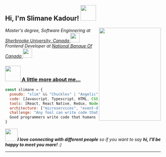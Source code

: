 <h2> Hi, I'm Slimane Kadour! <img src="https://media.giphy.com/media/mGcNjsfWAjY5AEZNw6/giphy.gif" width="50"></h2>
<img align='right' src="https://miro.medium.com/max/1360/1*IRGHmiGsa16stedQvIaZfw.gif" width="200" height="300">
<p><em> Master's degree, Software Enginnering at <a href="https://www.usherbrooke.ca"> Sherbrooke University, Canada </a> <img src="https://media.giphy.com/media/fYSnHlufseco8Fh93Z/giphy.gif" width="30">
  </br>Frontend Developer at <a href="https://www.nbc.ca"> National Banque Of Canada <img src="https://media.giphy.com/media/WUlplcMpOCEmTGBtBW/giphy.gif" width="30"> 
</em></p>


### <img src="https://media.giphy.com/media/VgCDAzcKvsR6OM0uWg/giphy.gif" width="50"> A little more about me...  

```javascript
const slimane = {
  pseudo: "slim" && "Chuckles" | "Angelic",
  code: [Javascript, Typescript, HTML, CSS],
  tools: [React, React Native, Redux, Node, , Styled-Components, Jest, Docker],
  architecture: ["microservices", "event-driven", "design system pattern"],
  challenge: "Any fool can write code that a computer can understand. 
  Good programmers write code that humans can understand." ― Martin Fowler
}
```

<img src="https://media.giphy.com/media/LnQjpWaON8nhr21vNW/giphy.gif" width="40"><em><b>I love connecting with different people</b> so if you want to say <b>hi, I'll be happy to meet you more!</b> :)</em>

---
